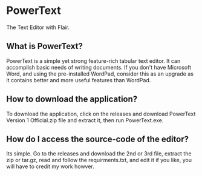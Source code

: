 # PowerText
The Text Editor with Flair.

## What is PowerText?
PowerText is a simple yet strong feature-rich tabular text editor. It can accomplish basic needs of writing documents. If you don't have Microsoft Word, and using the pre-installed WordPad, consider this as an upgrade as it contains better and more useful features than WordPad.

## How to download the application?
To download the application, click on the releases and download PowerText Version 1 Official.zip file and extract it, then run PowerText.exe.

## How do I access the source-code of the editor?
Its simple. Go to the releases and download the 2nd or 3rd file, extract the zip or tar.gz, read and follow the requirments.txt, and edit it if you like, you will have to credit my work howver.
